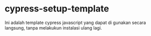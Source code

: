 # cypress-setup-template
Ini adalah template cypress javascript yang dapat di gunakan secara langsung, tanpa melakukun instalasi ulang lagi.
